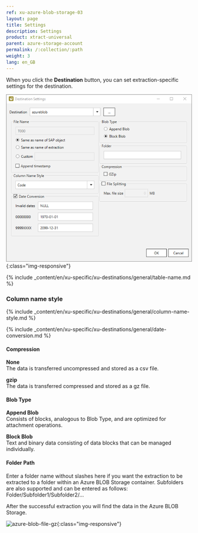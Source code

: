 ```yaml
---
ref: xu-azure-blob-storage-03
layout: page
title: Settings
description: Settings
product: xtract-universal
parent: azure-storage-account
permalink: /:collection/:path
weight: 3
lang: en_GB
---
```

When you click the **Destination** button, you can set extraction-specific settings for the destination.

![xu-azure-blob-con-03](/img/content/xu-azure-blob-con-03.png){:class="img-responsive"}

{% include _content/en/xu-specific/xu-destinations/general/table-name.md %}

### Column name style
{% include _content/en/xu-specific/xu-destinations/general/column-name-style.md %}

{% include _content/en/xu-specific/xu-destinations/general/date-conversion.md %}

#### Compression

**None**<br>
The data is transferred uncompressed and stored as a csv file.

**gzip**<br>
The data is transferred compressed and stored as a gz file. 

#### Blob Type

**Append Blob**<br>
Consists of blocks, analogous to Blob Type, and are optimized for attachment operations.

**Block Blob**<br>
Text and binary data consisting of data blocks that can be managed individually.

#### Folder Path

Enter a folder name without slashes here if you want the extraction to be extracted to a folder within an Azure BLOB Storage container.
Subfolders are also supported and can be entered as follows: Folder/Subfolder1/Subfolder2/…

After the successful extraction you will find the data in the Azure BLOB Storage.

![azure-blob-file-gz](/img/content/azure-blob-file-gz.png){:class="img-responsive"}




